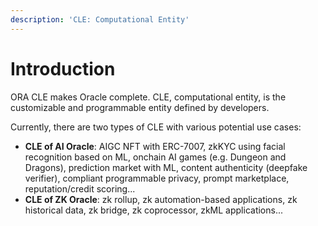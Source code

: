 ```yaml
---
description: 'CLE: Computational Entity'
---
```


# Introduction

ORA CLE makes Oracle complete. CLE, computational entity, is the customizable and programmable entity defined by developers.

Currently, there are two types of CLE with various potential use cases:

* **CLE of AI Oracle**: AIGC NFT with ERC-7007, zkKYC using facial recognition based on ML, onchain AI games (e.g. Dungeon and Dragons), prediction market with ML, content authenticity (deepfake verifier), compliant programmable privacy, prompt marketplace, reputation/credit scoring...
* **CLE of ZK Oracle**: zk rollup, zk automation-based applications, zk historical data, zk bridge, zk coprocessor, zkML applications...
